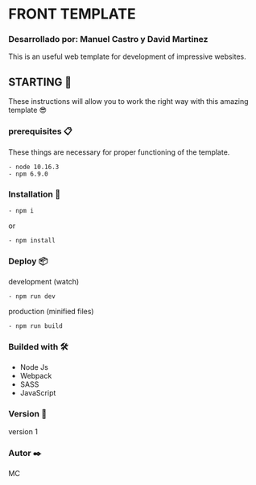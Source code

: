 # FRONT TEMPLATE

### Desarrollado por: Manuel Castro y David Martinez

This is an useful web template for development of impressive websites.

## STARTING 🚀

These instructions will allow you to work the right way with this amazing template 😎

### prerequisites  📋

These things are necessary for proper functioning of the template.

```
- node 10.16.3
- npm 6.9.0
```

### Installation  🔧

```
- npm i
```
or
```
- npm install
```

### Deploy 📦

development (watch)
```
- npm run dev
```

production (minified files)
```
- npm run build
```

### Builded with 🛠️

 - Node Js
 - Webpack
 - SASS
 - JavaScript

### Version 📌

version 1

### Autor ✒️

MC
